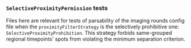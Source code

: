 ### `SelectiveProximityPermission` tests
Files here are relevant for tests of parsability of the imaging rounds config file when the `proximityFilterStrategy` is the selectively prohibitive one: `SelectiveProximityProhibition`. This strategy forbids same-grouped regional timepoints' spots from violating the minimum separation criterion.